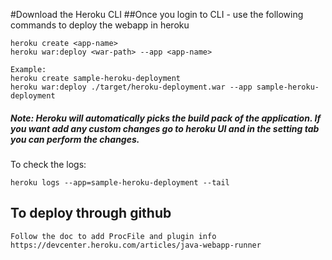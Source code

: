 #Download the Heroku CLI 
##Once you login to CLI - use the following commands to deploy the webapp in heroku

    heroku create <app-name>
    heroku war:deploy <war-path> --app <app-name>
    
    Example:
    heroku create sample-heroku-deployment
    heroku war:deploy ./target/heroku-deployment.war --app sample-heroku-deployment
    
##### Note: Heroku will automatically picks the build pack of the application. If you want add any custom changes go to heroku UI and in the setting tab you can perform the changes.    

To check the logs:     
    
    heroku logs --app=sample-heroku-deployment --tail
    
## To deploy through github
    
    Follow the doc to add ProcFile and plugin info 
    https://devcenter.heroku.com/articles/java-webapp-runner   
    
    
